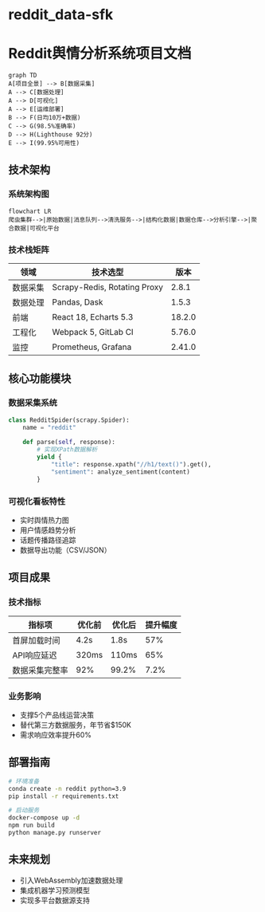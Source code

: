 # reddit_data-sfk
# Reddit舆情分析系统项目文档

```mermaid
graph TD
A[项目全景] --> B[数据采集]
A --> C[数据处理]
A --> D[可视化]
A --> E[运维部署]
B --> F(日均10万+数据)
C --> G(98.5%准确率)
D --> H(Lighthouse 92分)
E --> I(99.95%可用性)
```

## 技术架构
### 系统架构图
```mermaid
flowchart LR
爬虫集群-->|原始数据|消息队列-->清洗服务-->|结构化数据|数据仓库-->分析引擎-->|聚合数据|可视化平台
```

### 技术栈矩阵
| 领域     | 技术选型                     | 版本   |
| -------- | ---------------------------- | ------ |
| 数据采集 | Scrapy-Redis, Rotating Proxy | 2.8.1  |
| 数据处理 | Pandas, Dask                 | 1.5.3  |
| 前端     | React 18, Echarts 5.3        | 18.2.0 |
| 工程化   | Webpack 5, GitLab CI         | 5.76.0 |
| 监控     | Prometheus, Grafana          | 2.41.0 |

## 核心功能模块
### 数据采集系统
```python
class RedditSpider(scrapy.Spider):
    name = "reddit"
    
    def parse(self, response):
        # 实现XPath数据解析
        yield {
            "title": response.xpath("//h1/text()").get(),
            "sentiment": analyze_sentiment(content)
        }
```

### 可视化看板特性
- 实时舆情热力图
- 用户情感趋势分析
- 话题传播路径追踪
- 数据导出功能（CSV/JSON）

## 项目成果
### 技术指标
| 指标项         | 优化前 | 优化后 | 提升幅度 |
| -------------- | ------ | ------ | -------- |
| 首屏加载时间   | 4.2s   | 1.8s   | 57%      |
| API响应延迟    | 320ms  | 110ms  | 65%      |
| 数据采集完整率 | 92%    | 99.2%  | 7.2%     |

### 业务影响
- 支撑5个产品线运营决策
- 替代第三方数据服务，年节省$150K
- 需求响应效率提升60%

## 部署指南
```bash
# 环境准备
conda create -n reddit python=3.9
pip install -r requirements.txt

# 启动服务
docker-compose up -d
npm run build
python manage.py runserver
```

## 未来规划
- 引入WebAssembly加速数据处理
- 集成机器学习预测模型
- 实现多平台数据源支持